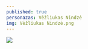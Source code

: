 ```yaml
---
published: true
personazas: Vėžliukas Nindzė
img: Vėžliukas Nindzė.png
---
```

![]({{site.baseurl}}/img/personazai/Ve%CC%87z%CC%8Cliukas%20Nindze%CC%87.png)